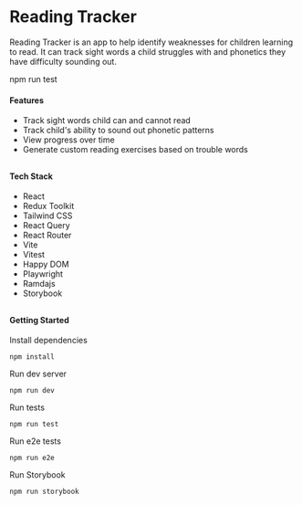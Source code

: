 
# Reading Tracker
Reading Tracker is an app to help identify weaknesses for children learning to read. 
It can track sight words a child struggles with and phonetics they have difficulty sounding out.

npm run test
#### Features

 - Track sight words child can and cannot read
 - Track child's ability to sound out phonetic patterns
 - View progress over time
 - Generate custom reading exercises based on trouble words


##

#### Tech Stack
- React
- Redux Toolkit
- Tailwind CSS
- React Query
- React Router
- Vite
- Vitest
- Happy DOM
- Playwright
- Ramdajs
- Storybook

##
#### Getting Started

Install dependencies
```
npm install
```

Run dev server
```
npm run dev
```

Run tests
```
npm run test
```

Run e2e tests
```
npm run e2e
```

Run Storybook
```
npm run storybook
```
